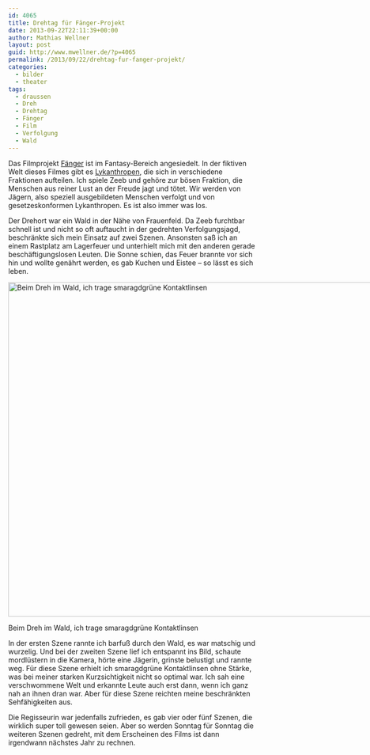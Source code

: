 ```yaml
---
id: 4065
title: Drehtag für Fänger-Projekt
date: 2013-09-22T22:11:39+00:00
author: Mathias Wellner
layout: post
guid: http://www.mwellner.de/?p=4065
permalink: /2013/09/22/drehtag-fur-fanger-projekt/
categories:
  - bilder
  - theater
tags:
  - draussen
  - Dreh
  - Drehtag
  - Fänger
  - Film
  - Verfolgung
  - Wald
---
```

Das Filmprojekt [Fänger](https://www.facebook.com/pages/F%C3%A4nger/580790578616687?fref=ts) ist im Fantasy-Bereich angesiedelt. In der fiktiven Welt dieses Filmes gibt es [Lykanthropen](http://de.wikipedia.org/wiki/Lykanthropie), die sich in verschiedene Fraktionen aufteilen. Ich spiele Zeeb und gehöre zur bösen Fraktion, die Menschen aus reiner Lust an der Freude jagt und tötet. Wir werden von Jägern, also speziell ausgebildeten Menschen verfolgt und von gesetzeskonformen Lykanthropen. Es ist also immer was los. 

Der Drehort war ein Wald in der Nähe von Frauenfeld. Da Zeeb furchtbar schnell ist und nicht so oft auftaucht in der gedrehten Verfolgungsjagd, beschränkte sich mein Einsatz auf zwei Szenen. Ansonsten saß ich an einem Rastplatz am Lagerfeuer und unterhielt mich mit den anderen gerade beschäftigungslosen Leuten. Die Sonne schien, das Feuer brannte vor sich hin und wollte genährt werden, es gab Kuchen und Eistee &ndash; so lässt es sich leben. 

<div id="attachment_4994" style="width: 970px" class="wp-caption aligncenter">
  <a href="/wp-uploads/2014/12/544575_679472235415187_1778816063_n.jpg"><img src="/wp-uploads/2014/12/544575_679472235415187_1778816063_n.jpg" alt="Beim Dreh im Wald, ich trage smaragdgrüne Kontaktlinsen" width="960" height="676" class="size-full wp-image-4994" srcset="http://www.mwellner.de/wp-uploads/2014/12/544575_679472235415187_1778816063_n.jpg 960w, http://www.mwellner.de/wp-uploads/2014/12/544575_679472235415187_1778816063_n-300x211.jpg 300w, http://www.mwellner.de/wp-uploads/2014/12/544575_679472235415187_1778816063_n-213x150.jpg 213w, http://www.mwellner.de/wp-uploads/2014/12/544575_679472235415187_1778816063_n-150x105.jpg 150w" sizes="(max-width: 960px) 100vw, 960px" /></a>
  
  <p class="wp-caption-text">
    Beim Dreh im Wald, ich trage smaragdgrüne Kontaktlinsen
  </p>
</div>

In der ersten Szene rannte ich barfuß durch den Wald, es war matschig und wurzelig. Und bei der zweiten Szene lief ich entspannt ins Bild, schaute mordlüstern in die Kamera, hörte eine Jägerin, grinste belustigt und rannte weg. Für diese Szene erhielt ich smaragdgrüne Kontaktlinsen ohne Stärke, was bei meiner starken Kurzsichtigkeit nicht so optimal war. Ich sah eine verschwommene Welt und erkannte Leute auch erst dann, wenn ich ganz nah an ihnen dran war. Aber für diese Szene reichten meine beschränkten Sehfähigkeiten aus. 

Die Regisseurin war jedenfalls zufrieden, es gab vier oder fünf Szenen, die wirklich super toll gewesen seien. Aber so werden Sonntag für Sonntag die weiteren Szenen gedreht, mit dem Erscheinen des Films ist dann irgendwann nächstes Jahr zu rechnen.